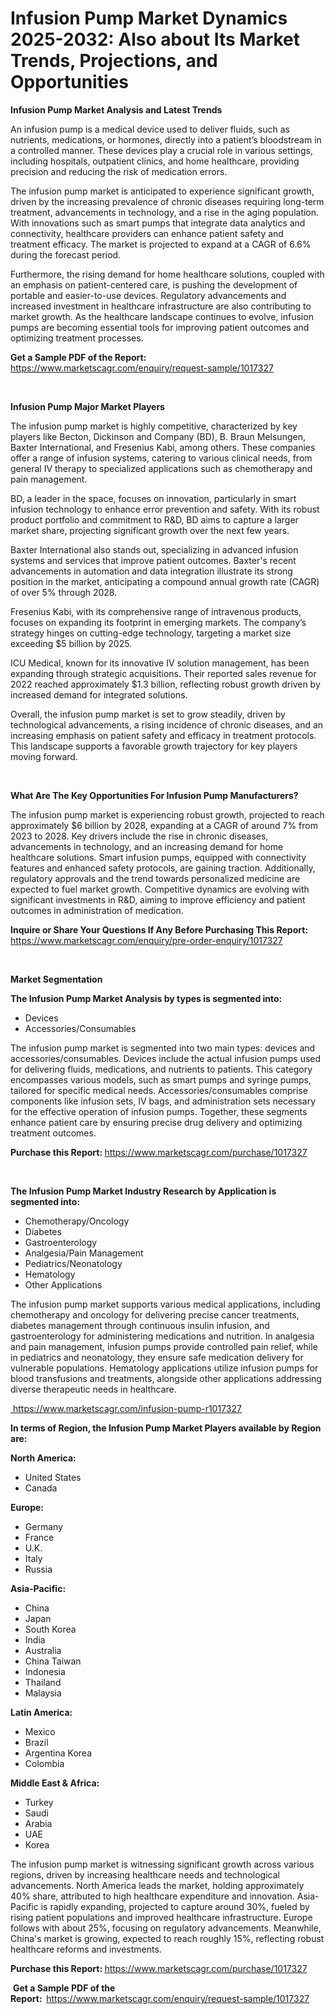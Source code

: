 <p><h1>Infusion Pump Market Dynamics 2025-2032: Also about Its Market Trends, Projections, and Opportunities</h1></p><p><strong>Infusion Pump Market Analysis and Latest Trends</strong></p>
<p><p>An infusion pump is a medical device used to deliver fluids, such as nutrients, medications, or hormones, directly into a patient’s bloodstream in a controlled manner. These devices play a crucial role in various settings, including hospitals, outpatient clinics, and home healthcare, providing precision and reducing the risk of medication errors.</p><p>The infusion pump market is anticipated to experience significant growth, driven by the increasing prevalence of chronic diseases requiring long-term treatment, advancements in technology, and a rise in the aging population. With innovations such as smart pumps that integrate data analytics and connectivity, healthcare providers can enhance patient safety and treatment efficacy. The market is projected to expand at a CAGR of 6.6% during the forecast period.</p><p>Furthermore, the rising demand for home healthcare solutions, coupled with an emphasis on patient-centered care, is pushing the development of portable and easier-to-use devices. Regulatory advancements and increased investment in healthcare infrastructure are also contributing to market growth. As the healthcare landscape continues to evolve, infusion pumps are becoming essential tools for improving patient outcomes and optimizing treatment processes.</p></p>
<p><strong>Get a Sample PDF of the Report:&nbsp;</strong> <a href="https://www.marketscagr.com/enquiry/request-sample/1017327?utm_campaign=2106&utm_medium=2&utm_source=Github&utm_content=ia&utm_term=13042025&utm_id=infusion-pump">https://www.marketscagr.com/enquiry/request-sample/1017327</a></p>
<p>&nbsp;</p>
<p><strong>Infusion Pump Major Market Players</strong></p>
<p><p>The infusion pump market is highly competitive, characterized by key players like Becton, Dickinson and Company (BD), B. Braun Melsungen, Baxter International, and Fresenius Kabi, among others. These companies offer a range of infusion systems, catering to various clinical needs, from general IV therapy to specialized applications such as chemotherapy and pain management.</p><p>BD, a leader in the space, focuses on innovation, particularly in smart infusion technology to enhance error prevention and safety. With its robust product portfolio and commitment to R&D, BD aims to capture a larger market share, projecting significant growth over the next few years.</p><p>Baxter International also stands out, specializing in advanced infusion systems and services that improve patient outcomes. Baxter's recent advancements in automation and data integration illustrate its strong position in the market, anticipating a compound annual growth rate (CAGR) of over 5% through 2028.</p><p>Fresenius Kabi, with its comprehensive range of intravenous products, focuses on expanding its footprint in emerging markets. The company’s strategy hinges on cutting-edge technology, targeting a market size exceeding $5 billion by 2025.</p><p>ICU Medical, known for its innovative IV solution management, has been expanding through strategic acquisitions. Their reported sales revenue for 2022 reached approximately $1.3 billion, reflecting robust growth driven by increased demand for integrated solutions.</p><p>Overall, the infusion pump market is set to grow steadily, driven by technological advancements, a rising incidence of chronic diseases, and an increasing emphasis on patient safety and efficacy in treatment protocols. This landscape supports a favorable growth trajectory for key players moving forward.</p></p>
<p>&nbsp;</p>
<p><strong>What Are The Key Opportunities For Infusion Pump Manufacturers?</strong></p>
<p><p>The infusion pump market is experiencing robust growth, projected to reach approximately $6 billion by 2028, expanding at a CAGR of around 7% from 2023 to 2028. Key drivers include the rise in chronic diseases, advancements in technology, and an increasing demand for home healthcare solutions. Smart infusion pumps, equipped with connectivity features and enhanced safety protocols, are gaining traction. Additionally, regulatory approvals and the trend towards personalized medicine are expected to fuel market growth. Competitive dynamics are evolving with significant investments in R&D, aiming to improve efficiency and patient outcomes in administration of medication.</p></p>
<p><strong>Inquire or Share Your Questions If Any Before Purchasing This Report:</strong> <a href="https://www.marketscagr.com/enquiry/pre-order-enquiry/1017327?utm_campaign=2106&utm_medium=2&utm_source=Github&utm_content=ia&utm_term=13042025&utm_id=infusion-pump">https://www.marketscagr.com/enquiry/pre-order-enquiry/1017327</a></p>
<p>&nbsp;</p>
<p><strong>Market Segmentation</strong></p>
<p><strong>The Infusion Pump Market Analysis by types is segmented into:</strong></p>
<p><ul><li>Devices</li><li>Accessories/Consumables</li></ul></p>
<p><p>The infusion pump market is segmented into two main types: devices and accessories/consumables. Devices include the actual infusion pumps used for delivering fluids, medications, and nutrients to patients. This category encompasses various models, such as smart pumps and syringe pumps, tailored for specific medical needs. Accessories/consumables comprise components like infusion sets, IV bags, and administration sets necessary for the effective operation of infusion pumps. Together, these segments enhance patient care by ensuring precise drug delivery and optimizing treatment outcomes.</p></p>
<p><strong>Purchase this Report:&nbsp;</strong><a href="https://www.marketscagr.com/purchase/1017327?utm_campaign=2106&utm_medium=2&utm_source=Github&utm_content=ia&utm_term=13042025&utm_id=infusion-pump">https://www.marketscagr.com/purchase/1017327</a></p>
<p>&nbsp;</p>
<p><strong>The Infusion Pump Market Industry Research by Application is segmented into:</strong></p>
<p><ul><li>Chemotherapy/Oncology</li><li>Diabetes</li><li>Gastroenterology</li><li>Analgesia/Pain Management</li><li>Pediatrics/Neonatology</li><li>Hematology</li><li>Other Applications</li></ul></p>
<p><p>The infusion pump market supports various medical applications, including chemotherapy and oncology for delivering precise cancer treatments, diabetes management through continuous insulin infusion, and gastroenterology for administering medications and nutrition. In analgesia and pain management, infusion pumps provide controlled pain relief, while in pediatrics and neonatology, they ensure safe medication delivery for vulnerable populations. Hematology applications utilize infusion pumps for blood transfusions and treatments, alongside other applications addressing diverse therapeutic needs in healthcare.</p></p>
<p><a href="https://www.marketscagr.com/infusion-pump-r1017327?utm_campaign=2106&utm_medium=2&utm_source=Github&utm_content=ia&utm_term=13042025&utm_id=infusion-pump">&nbsp;https://www.marketscagr.com/infusion-pump-r1017327</a></p>
<p><strong>In terms of Region, the Infusion Pump Market Players available by Region are:</strong></p>
<p>
    <p> <strong> North America: </strong>
        <ul>
            <li>United States</li>
            <li>Canada</li>
        </ul>
        </p> 
    <p> <strong> Europe: </strong>
        <ul>
            <li>Germany</li>
            <li>France</li>
            <li>U.K.</li>
            <li>Italy</li>
            <li>Russia</li>
        </ul>
        </p> 
    <p> <strong> Asia-Pacific: </strong>
        <ul>
            <li>China</li>
            <li>Japan</li>
            <li>South Korea</li>
            <li>India</li>
            <li>Australia</li>
            <li>China Taiwan</li>
            <li>Indonesia</li>
            <li>Thailand</li>
            <li>Malaysia</li>
        </ul>
        </p> 
    <p> <strong> Latin America: </strong>
        <ul>
            <li>Mexico</li>
            <li>Brazil</li>
            <li>Argentina Korea</li>
            <li>Colombia</li>
        </ul>
        </p> 
    <p> <strong> Middle East & Africa: </strong>
        <ul>
            <li>Turkey</li>
            <li>Saudi</li>
            <li>Arabia</li>
            <li>UAE</li>
            <li>Korea</li>
        </ul>
    </p>
    </p>
<p><p>The infusion pump market is witnessing significant growth across various regions, driven by increasing healthcare needs and technological advancements. North America leads the market, holding approximately 40% share, attributed to high healthcare expenditure and innovation. Asia-Pacific is rapidly expanding, projected to capture around 30%, fueled by rising patient populations and improved healthcare infrastructure. Europe follows with about 25%, focusing on regulatory advancements. Meanwhile, China's market is growing, expected to reach roughly 15%, reflecting robust healthcare reforms and investments.</p></p>
<p><strong>Purchase this Report: </strong><a href="https://www.marketscagr.com/purchase/1017327?utm_campaign=2106&utm_medium=2&utm_source=Github&utm_content=ia&utm_term=13042025&utm_id=infusion-pump">https://www.marketscagr.com/purchase/1017327</a></p>
<p>&nbsp;<strong>Get a Sample PDF of the Report:&nbsp;&nbsp;</strong><a href="https://www.marketscagr.com/enquiry/request-sample/1017327?utm_campaign=2106&utm_medium=2&utm_source=Github&utm_content=ia&utm_term=13042025&utm_id=infusion-pump">https://www.marketscagr.com/enquiry/request-sample/1017327</a></p>
<p><strong></strong></p>
<p><p></p><p></p><p></p></p>